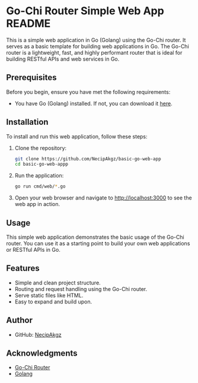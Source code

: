 # Go-Chi Router Simple Web App README

This is a simple web application in Go (Golang) using the Go-Chi router. It serves as a basic template for building web applications in Go. The Go-Chi router is a lightweight, fast, and highly performant router that is ideal for building RESTful APIs and web services in Go.

## Prerequisites

Before you begin, ensure you have met the following requirements:

- You have Go (Golang) installed. If not, you can download it [here](https://golang.org/dl/).

## Installation

To install and run this web application, follow these steps:

1. Clone the repository:

   ```bash
   git clone https://github.com/NecipAkgz/basic-go-web-app
   cd basic-go-web-appp
   ```

2. Run the application:

   ```bash
   go run cmd/web/*.go
   ```

3. Open your web browser and navigate to [http://localhost:3000](http://localhost:3080) to see the web app in action.

## Usage

This simple web application demonstrates the basic usage of the Go-Chi router. You can use it as a starting point to build your own web applications or RESTful APIs in Go.

## Features

- Simple and clean project structure.
- Routing and request handling using the Go-Chi router.
- Serve static files like HTML.
- Easy to expand and build upon.

## Author
- GitHub: [NecipAkgz](https://github.com/NecipAkgz)

## Acknowledgments

- [Go-Chi Router](https://github.com/go-chi/chi)
- [Golang](https://golang.org/)

